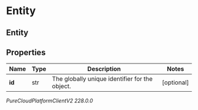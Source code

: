 # Entity

## Entity

## Properties

|Name | Type | Description | Notes|
|------------ | ------------- | ------------- | -------------|
| **id** | str | The globally unique identifier for the object. | [optional] |



_PureCloudPlatformClientV2 228.0.0_

